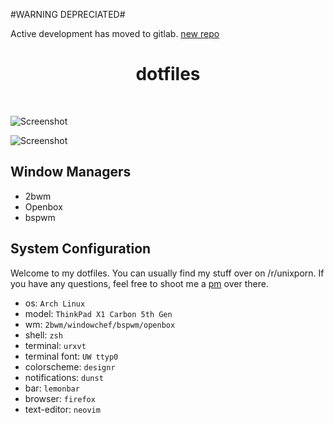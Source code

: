 #WARNING DEPRECIATED# 

Active development has moved to gitlab. [new repo](https://gitlab.com/JLErvin/dotfiles)

<div align='center'>
    <h1>dotfiles</h1><br>
</div>

![Screenshot](https://i.imgur.com/F6C5dSe.png)

![Screenshot](https://i.imgur.com/3quO6ig.png)

## Window Managers

* 2bwm
* Openbox
* bspwm

## System Configuration

Welcome to my dotfiles. You can usually find my stuff over on /r/unixporn. If you have any questions, feel free to shoot me a [pm](https://reddit.com/u/fatal_squash) over there. 

* os: `Arch Linux`
* model: `ThinkPad X1 Carbon 5th Gen`
* wm: `2bwm/windowchef/bspwm/openbox`
* shell: `zsh`
* terminal: `urxvt`
* terminal font: `UW ttyp0`
* colorscheme: `designr`
* notifications: `dunst`
* bar: `lemonbar`
* browser: `firefox`
* text-editor: `neovim`

